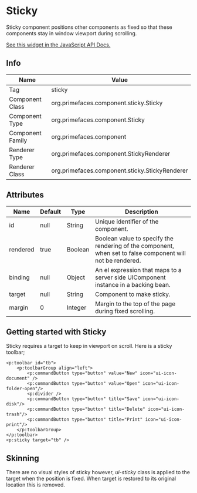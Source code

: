 # Sticky

Sticky component positions other components as fixed so that these components stay in window
viewport during scrolling.

[See this widget in the JavaScript API Docs.](../jsdocs/classes/src_PrimeFaces.PrimeFaces.widget.Sticky-1.html)

## Info

| Name | Value |
| --- | --- |
| Tag | sticky
| Component Class | org.primefaces.component.sticky.Sticky
| Component Type | org.primefaces.component.Sticky
| Component Family | org.primefaces.component |
| Renderer Type | org.primefaces.component.StickyRenderer
| Renderer Class | org.primefaces.component.sticky.StickyRenderer

## Attributes

| Name | Default | Type | Description | 
| --- | --- | --- | --- |
id | null | String | Unique identifier of the component.
rendered | true | Boolean | Boolean value to specify the rendering of the component, when set to false component will not be rendered.
binding | null | Object | An el expression that maps to a server side UIComponent instance in a backing bean.
target | null | String | Component to make sticky.
margin | 0 | Integer | Margin to the top of the page during fixed scrolling.

## Getting started with Sticky
Sticky requires a target to keep in viewport on scroll. Here is a sticky toolbar;

```xhtml
<p:toolbar id="tb">
    <p:toolbarGroup align="left">
        <p:commandButton type="button" value="New" icon="ui-icon-document" />
        <p:commandButton type="button" value="Open" icon="ui-icon-folder-open"/>
        <p:divider />
        <p:commandButton type="button" title="Save" icon="ui-icon-disk"/>
        <p:commandButton type="button" title="Delete" icon="ui-icon-trash"/>
        <p:commandButton type="button" title="Print" icon="ui-icon-print"/>
    </p:toolbarGroup>
</p:toolbar>
<p:sticky target="tb" />
```
## Skinning
There are no visual styles of sticky however, _ui-sticky_ class is applied to the target when the position
is fixed. When target is restored to its original location this is removed.

